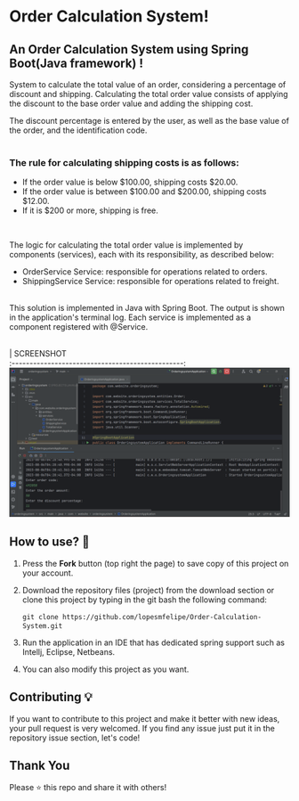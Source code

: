 # Order Calculation System!

## An Order Calculation System using Spring Boot(Java framework) !

System to calculate the total value of an order, considering a percentage of discount and shipping. Calculating the total order value consists of applying the discount to the base order value and adding the shipping cost.

The discount percentage is entered by the user, as well as the base value of the order, and the identification code.
&nbsp;  
&nbsp;  
### The rule for calculating shipping costs is as follows:


- If the order value is below $100.00, shipping costs $20.00.
- If the order value is between $100.00 and $200.00, shipping costs $12.00.
- If it is $200 or more, shipping is free.
  
&nbsp;  

The logic for calculating the total order value is implemented by components (services), each with its responsibility, as described below:

- OrderService Service: responsible for operations related to orders.
- ShippingService Service: responsible for operations related to freight.


&nbsp;  
This solution is implemented in Java with Spring Boot. The output is shown in the application's terminal log. Each service is implemented as a component registered with @Service.
&nbsp;  
&nbsp;  

|               SCREENSHOT             
:------------------------------------------------:
 ![](project-screenshot/ordering_system.png)


## How to use? 🔌
1. Press the **Fork** button (top right the page) to save copy of this project on your account.

2. Download the repository files (project) from the download section or clone this project by typing in the git bash the following command:

       git clone https://github.com/lopesmfelipe/Order-Calculation-System.git
3. Run the application in an IDE that has dedicated spring support such as Intellj, Eclipse, Netbeans.
 
4. You can also modify this project as you want.


## Contributing 💡
If you want to contribute to this project and make it better with new ideas, your pull request is very welcomed.
If you find any issue just put it in the repository issue section, let's code!

## Thank You
Please ⭐️ this repo and share it with others!



